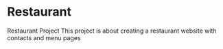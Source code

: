 # Restaurant
Restaurant Project
This project is about creating a restaurant website with contacts and menu pages
